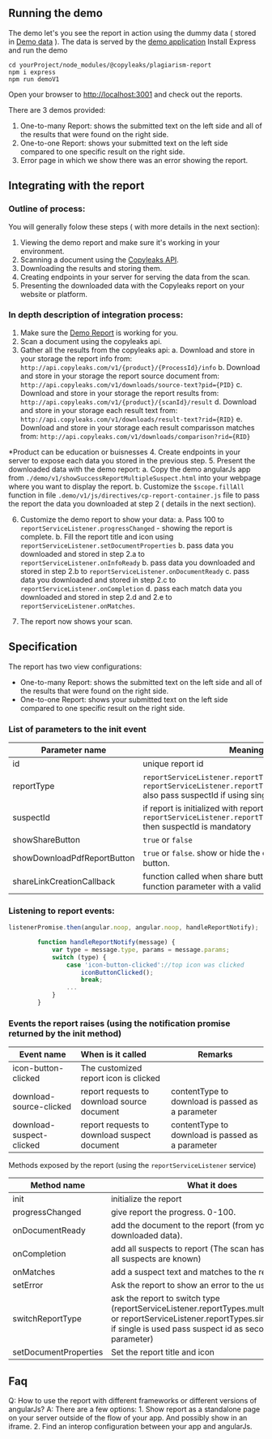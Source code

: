 ## Running the demo
The demo let's you see the report in action using the dummy data ( stored in [Demo data](https://github.com/Copyleaks/plagiarism-report/blob/master/demo/v1/data/ "v1 demo data") ). The data is served by the  [demo application](https://github.com/Copyleaks/plagiarism-report/blob/master/demo/v1/demoApp.js/ "v1 demo  app")
Install Express and run the demo
```
cd yourProject/node_modules/@copyleaks/plagiarism-report
npm i express
npm run demoV1
```

Open your browser to [http://localhost:3001](http://localhost:3001 "demo site") and check out the reports.

There are 3 demos provided:
1. One-to-many Report: shows the submitted text on the left side and all of the results that were found on the right side.
2. One-to-one Report: shows your submitted text on the left side compared to one specific result on the right side. 
3. Error page in which we show there was an error showing the report.

## Integrating with the report
### Outline of process:
You will generally folow these steps ( with more details in the next section):
1. Viewing the demo report and make sure it's working in your environment.
2. Scanning a document using the [Copyleaks API](https://api.copyleaks.com "Copyleaks api homepage").
3. Downloading the results and storing them.
4. Creating endpoints in your server for serving the data from the scan.
5. Presenting the downloaded data with the Copyleaks report on your website or platform.

### In depth description of integration process:
1. Make sure the [Demo Report](https://github.com/Copyleaks/plagiarism-report/blob/master/demo/v1/pages/showSuccessReportMultipleSuspect.html "Demo Report") is working for you.
2. Scan a document using the copyleaks api.
3. Gather all the results from the copyleaks api:
    a. Download and store in your storage the report info from: `http://api.copyleaks.com/v1/{product}/{ProcessId}/info`
    b. Download and store in your storage the report source document from: `http://api.copyleaks.com/v1/downloads/source-text?pid={PID}`
    c. Download and store in your storage the report results from: `http://api.copyleaks.com/v1/{product}/{scanId}/result`
    d. Download and store in your storage each result text from: `http://api.copyleaks.com/v1/downloads/result-text?rid={RID}`
	e. Download and store in your storage each result comparisson matches from: `http://api.copyleaks.com/v1/downloads/comparison?rid={RID}`
	
	
*Product can be education or buisnesses	
4. Create endpoints in your server to expose each data you stored in the previous step.
5. Present the downloaded data with the demo report:
  a. Copy the demo angularJs app from `./demo/v1/showSuccessReportMultipleSuspect.html` into your webpage where you want to display the report.
  b. Customize the `$scope.fillAll` function in file `.demo/v1/js/directives/cp-report-container.js` file to pass the report the data you downloaded at step 2 ( details in the next section).

6. Customize the demo report to show your data:
  a. Pass 100 to `reportServiceListener.progressChanged` - showing the report is complete.
  b. Fill the report title and icon using `reportServiceListener.setDocumentProperties`
  b. pass data you downloaded and stored in step 2.a to `reportServiceListener.onInfoReady`
  b. pass data you downloaded and stored in step 2.b to `reportServiceListener.onDocumentReady`
  c. pass data you downloaded and stored in step 2.c to `reportServiceListener.onCompletion`
  d. pass each match data you downloaded and stored in step 2.d and 2.e to `reportServiceListener.onMatches`.

7. The report now shows your scan.
 

## Specification

The report has two view configurations:
* One-to-many Report: shows the submitted text on the left side and all of the results that were found on the right side.
* One-to-one Report: shows your submitted text on the left side compared to one specific result on the right side. 

### List of parameters to the init event

| Parameter name   | Meaning | Remarks |
| ------------- |-------------| -----|
|id| unique report id|
|reportType | `reportServiceListener.reportTypes.singleSuspect` or `reportServiceListener.reportTypes.multipleSuspects` also pass suspectId if using single suspect|
|suspectId | if report is initialized with report type `reportServiceListener.reportTypes.singleSuspect` then suspectId is mandatory
|showShareButton | `true` or `false` | optional
|showDownloadPdfReportButton | `true` or `false`. show or hide the download report button. | optional.
|shareLinkCreationCallback | function called when share button is clicked. resolve function parameter with a valid share link (see demo) |

### Listening to report events:
```javascript
listenerPromise.then(angular.noop, angular.noop, handleReportNotify);

        function handleReportNotify(message) {
            var type = message.type, params = message.params;
            switch (type) {
                case 'icon-button-clicked'://top icon was clicked
                    iconButtonClicked();
                    break;
                ...
            }
        }
```

### Events the report raises (using the notification promise returned by the init method)

| Event name   | When is it called | Remarks |
| ------------- |:-------------| -----|
| icon-button-clicked | The customized report icon is clicked |
| download-source-clicked | report requests to download source document | contentType to download is passed as a parameter
| download-suspect-clicked | report requests to download suspect document | contentType to download is passed as a parameter


Methods exposed by the report (using the `reportServiceListener` service)

| Method name   | What it does  | Remarks |
| ------------- |-------------| -----|
| init | initialize the report |
| progressChanged | give report the progress. 0-100.|
| onDocumentReady | add the document to the report (from your downloaded data).|
| onCompletion | add all suspects to report (The scan has ended and all suspects are known)|
| onMatches | add a suspect text and matches to the report.|
| setError | Ask the report to show an error to the user.|
| switchReportType | ask the report to switch type (reportServiceListener.reportTypes.multipleSuspects or reportServiceListener.reportTypes.singleSuspect, if single is used pass suspect id as second parameter)|
| setDocumentProperties | Set the report title and icon


## Faq
Q: How to use the report with different frameworks or different versions of angularJs?
A: There are a few options:
    1. Show report as a standalone page on your server outside of the flow of your app. And possibly show in an iframe.
    2. Find an interop configuration between your app and angularJs.
